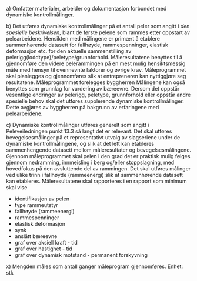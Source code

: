 a) Omfatter materialer, arbeider og dokumentasjon forbundet med dynamiske kontrollmålinger.

b) Det utføres dynamiske kontrollmålinger på et antall peler som angitt i *den spesielle beskrivelsen*, blant de første pelene som rammes etter oppstart av pelearbeidene. Hensikten med målingene er primært å etablere sammenhørende datasett for fallhøyde, rammespenninger, elastisk deformasjon etc. for den aktuelle sammenstilling av pelerigg(loddtype)/peletype/grunnforhold.
Måleresultatene benyttes til å gjennomføre den videre pelerammingen på en mest mulig hensiktsmessig måte med hensyn til ovennevnte faktorer og øvrige krav. Måleprogrammet skal planlegges og gjennomføres slik at entreprenøren kan nyttiggjøre seg resultatene. Måleprogrammet forelegges byggherren
Målingene kan også benyttes som grunnlag for vurdering av bæreevne.
Dersom det oppstår vesentlige endringer av pelerigg, peletype, grunnforhold eller oppstår andre spesielle behov skal det utføres supplerende dynamiske kontrollmålinger. Dette avgjøres av byggherren på bakgrunn av erfaringene med pelearbeidene.

c) Dynamiske kontrollmålinger utføres generelt som angitt i Peleveiledningen punkt 13.3 så langt det er relevant.
Det skal utføres bevegelsesmålinger på et representativt utvalg av slagseriene under de dynamiske kontrollmålingene, og slik at det lett kan etableres sammenhengende datasett mellom måleresultater og bevegelsesmålingene.
Gjennom måleprogrammet skal pelen i den grad det er praktisk mulig følges gjennom nedramming, innmeisling i berg og/eller stoppslagning, med hovedfokus på den avsluttende del av rammingen. Det skal utføres målinger ved ulike trinn i fallhøyde (rammeenergi) slik at sammenhørende datasett kan etableres.
Måleresultatene skal rapporteres i en rapport som minimum skal vise
-   identifikasjon av pelen
-   type rammeutstyr
-   fallhøyde (rammeenergi)
-   rammespenninger
-   elastisk deformasjon
-   synk
-   anslått bæreevne
-   graf over aksiell kraft - tid
-   graf over hastighet - tid
-   graf over dynamisk motstand - permanent forskyvning

x) Mengden måles som antall ganger måleprogram gjennomføres. Enhet: stk

